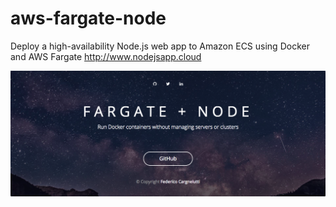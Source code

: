 # aws-fargate-node
Deploy a high-availability Node.js web app to Amazon ECS using Docker and AWS Fargate http://www.nodejsapp.cloud

![](https://raw.githubusercontent.com/fedecarg/aws-fargate-node/master/node-webapp-example/public/images/fargate-node.png)
